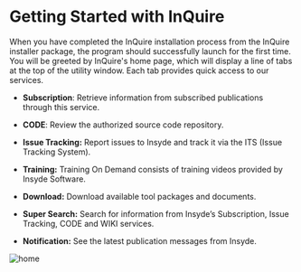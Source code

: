 # Getting Started with InQuire

When you have completed the InQuire installation process from the
InQuire installer package, the program should successfully launch for
the first time. You will be greeted by InQuire's home page, which will
display a line of tabs at the top of the utility window. Each tab
provides quick access to our services.

-   **Subscription**: Retrieve information from subscribed publications through this service.

-   **CODE**: Review the authorized source code repository.

-   **Issue Tracking:** Report issues to Insyde and track it via the ITS (Issue Tracking System).

-   **Training:** Training On Demand consists of training videos provided by Insyde Software.

-   **Download:** Download available tool packages and documents.

-   **Super Search:** Search for information from Insyde’s Subscription, Issue Tracking, CODE and WIKI services.

-   **Notification:** See the latest publication messages from Insyde.

![home](/assets/image4.png)
